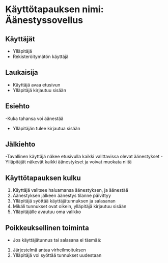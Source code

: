 # Käyttötapauksen nimi: Äänestyssovellus

## Käyttäjät
- Ylläpitäjä
- Rekisteröitymätön käyttäjä

## Laukaisija
- Käyttäjä avaa etusivun
- Ylläpitäjä kirjautuu sisään

## Esiehto
-Kuka tahansa voi äänestää
- Ylläpitäjän tulee kirjautua sisään

## Jälkiehto
-Tavallinen käyttäjä näkee etusivulla kaikki valittavissa olevat äänestykset
-Ylläpitäjät näkevät kaikki äänestykset ja voivat muokata niitä

## Käyttötapauksen kulku
1. Käyttäjä valitsee haluamansa äänestyksen, ja äänestää
2. Äänestyksen jälkeen äänestys tilanne päivittyy
3. Ylläpitäjä syöttää käyttäjätunnuksen ja salasanan
4. Mikäli tunnukset ovat oikein, ylläpitäjä kirjautuu sisään
5. Ylläpitäjälle avautuu oma valikko

## Poikkeuksellinen toiminta
- Jos käyttäjätunnus tai salasana ei täsmää:
1. Järjestelmä antaa virheilmoituksen
2. Ylläpitäjä voi syöttää tunnukset uudestaan
